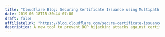 ```yaml
---
title: "Cloudflare Blog: Securing Certificate Issuance using Multipath Domain Control Validation"
date: 2019-06-18T15:30:44-07:00
draft: false
affiliatelink: "https://blog.cloudflare.com/secure-certificate-issuance/"
description: A new tool to prevent BGP hijacking attacks against certificate issuance.
---
```


